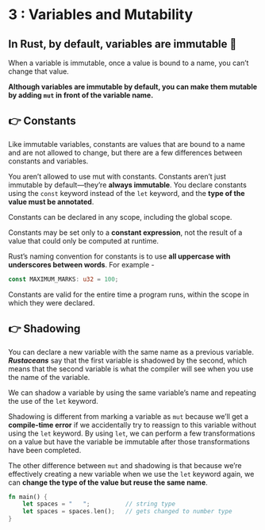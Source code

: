 # 3 : Variables and Mutability

## In Rust, by default, variables are immutable 🥳

When a variable is immutable, once a value is bound to a name, you can’t change that value.

**Although variables are immutable by default, you can make them mutable by adding `mut` in front of the variable name.**

## 👉 Constants

Like immutable variables, constants are values that are bound to a name and are not allowed to change, but there are a few differences between constants and variables.

You aren’t allowed to use mut with constants. Constants aren’t just immutable by default—they’re **always immutable**. You declare constants using the `const` keyword instead of the `let` keyword, and the **type of the value must be annotated**.

Constants can be declared in any scope, including the global scope.

Constants may be set only to a **constant expression**, not the result of a value that could only be computed at runtime.

Rust’s naming convention for constants is to use **all uppercase with underscores between words**. For example -

```rust
const MAXIMUM_MARKS: u32 = 100;
```

Constants are valid for the entire time a program runs, within the scope in which they were declared.

##  👉 Shadowing

You can declare a new variable with the same name as a previous variable. ***Rustaceans*** say that the first variable is shadowed by the second, which means that the second variable is what the compiler will see when you use the name of the variable.

We can shadow a variable by using the same variable’s name and repeating the use of the `let` keyword.

Shadowing is different from marking a variable as `mut` because we’ll get a **compile-time error** if we accidentally try to reassign to this variable without using the `let` keyword. By using `let`, we can perform a few transformations on a value but have the variable be immutable after those transformations have been completed.

The other difference between `mut` and shadowing is that because we’re effectively creating a new variable when we use the `let` keyword again, we can **change the type of the value but reuse the same name**.

```rust
fn main() {
    let spaces = "   ";          // string type
    let spaces = spaces.len();   // gets changed to number type
}
```
